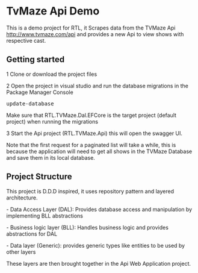 # TvMaze Api Demo

This is a demo project for RTL, it Scrapes data from the TVMaze  Api http://www.tvmaze.com/api and provides a new Api to view shows with respective cast.

<h2>Getting started</h2>
<p>1 Clone or download the project files</p>
<p>2 Open the project in visual studio and run the database migrations in the Package Manager Console</p>
<pre>update-database</pre>
<p>Make sure that RTL.TVMaze.Dal.EFCore is the target project (default project) when running the migrations</p>
<p>3 Start the Api project (RTL.TVMaze.Api) this will open the swagger UI.</p>
<p>Note that the first request for a paginated list will take a while, this is because the application will need to get all shows in the TVMaze Database and save them in its local database.</p>

<h2>Project Structure</h2>
<p>This project is D.D.D inspired, it uses repository pattern and layered architecture.</p>
<p>- Data Access Layer (DAL): Provides database access and manipulation by implementing BLL abstractions</p>
<p>- Business logic layer (BLL): Handles business logic and provides abstractions for DAL</p>
<p>- Data layer (Generic): provides generic types like entities to be used by other layers</p>
<p>These layers are then brought together in the Api Web Application project.</p>

